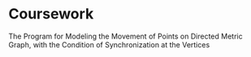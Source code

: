 # Coursework
The Program for Modeling the Movement of Points on Directed Metric Graph, with the Condition of Synchronization at the Vertices

